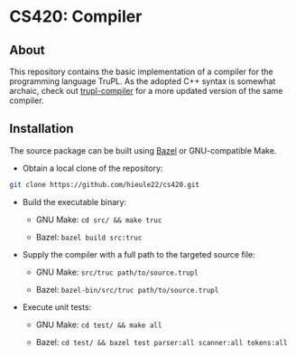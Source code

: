 # CS420: Compiler

## About

This repository contains the basic implementation of a compiler for the
programming language TruPL. As the adopted C++ syntax is somewhat archaic,
check out [trupl-compiler](https://github.com/hieule22/trupl-compiler) for
a more updated version of the same compiler.

## Installation

The source package can be built using [Bazel](http://bazel.io) or GNU-compatible
Make.

* Obtain a local clone of the repository:

```bash
git clone https://github.com/hieule22/cs420.git
```

* Build the executable binary:

   * GNU Make: `cd src/ && make truc`

   * Bazel: `bazel build src:truc`

* Supply the compiler with a full path to the targeted source file:

   * GNU Make: `src/truc path/to/source.trupl`

   * Bazel: `bazel-bin/src/truc path/to/source.trupl`

* Execute unit tests:

   * GNU Make: `cd test/ && make all`

   * Bazel: `cd test/ && bazel test parser:all scanner:all tokens:all`